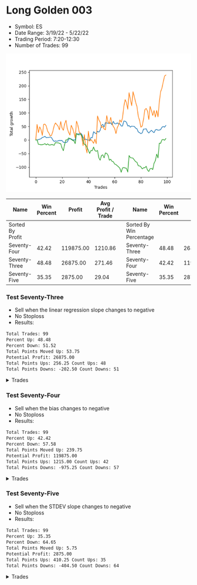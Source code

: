 # Long Golden 003 
- Symbol: ES
- Date Range: 3/19/22 - 5/22/22
- Trading Period: 7:20-12:30
- Number of Trades: 99

![Plot](LongGolden003ES.png)

| Name | Win Percent | Profit | Avg Profit / Trade |     | Name | Win Percent | Profit | Avg Profit / Trade |
| ---- | ----------- | ------ | ------------------ | --- | ---- | ----------- | ------ | ------------------ |
| Sorted By <br> Profit | | | | | Sorted By <br> Win Percentage ||||
| Seventy-Four | 42.42 | 119875.00 | 1210.86 |     | Seventy-Three | 48.48 | 26875.00 | 271.46 |
| Seventy-Three | 48.48 | 26875.00 | 271.46 |     | Seventy-Four | 42.42 | 119875.00 | 1210.86 |
| Seventy-Five | 35.35 | 2875.00 | 29.04 |     | Seventy-Five | 35.35 | 2875.00 | 29.04 |

### Test Seventy-Three
* Sell when the linear regression slope changes to negative
* No Stoploss
* Results:
```
Total Trades: 99
Percent Up: 48.48
Percent Down: 51.52
Total Points Moved Up: 53.75
Potential Profit: 26875.00
Total Points Ups: 256.25 Count Ups: 48
Total Points Downs: -202.50 Count Downs: 51
```

<details><summary>Trades</summary>

<code>In: 2022-03-18 06:46:00		Out: 2022-03-18 06:49:05		Total Position Time: 03:05		Total Move Up: 0.25		Total to Date: 0.25</code> <br />
<code>In: 2022-03-21 08:34:00		Out: 2022-03-21 08:41:05		Total Position Time: 07:05		Total Move Up: 1.25		Total to Date: 1.50</code> <br />
<code>In: 2022-03-22 06:46:00		Out: 2022-03-22 06:52:05		Total Position Time: 06:05		Total Move Up: 1.50		Total to Date: 3.00</code> <br />
<code>In: 2022-03-23 06:46:00		Out: 2022-03-23 07:01:05		Total Position Time: 15:05		Total Move Up: 1.75		Total to Date: 4.75</code> <br />
<code>In: 2022-03-23 07:14:00		Out: 2022-03-23 07:24:05		Total Position Time: 10:05		Total Move Up: 5.00		Total to Date: 9.75</code> <br />
<code>In: 2022-03-24 06:46:00		Out: 2022-03-24 06:51:05		Total Position Time: 05:05		Total Move Up: 1.00		Total to Date: 10.75</code> <br />
<code>In: 2022-03-25 06:46:00		Out: 2022-03-25 06:57:05		Total Position Time: 11:05		Total Move Up: 2.75		Total to Date: 13.50</code> <br />
<code>In: 2022-03-25 06:51:00		Out: 2022-03-25 06:57:05		Total Position Time: 06:05		Total Move Up: -4.75		Total to Date: 8.75</code> <br />
<code>In: 2022-03-25 07:13:00		Out: 2022-03-25 07:17:05		Total Position Time: 04:05		Total Move Up: 0.75		Total to Date: 9.50</code> <br />
<code>In: 2022-03-25 12:11:00		Out: 2022-03-25 12:18:05		Total Position Time: 07:05		Total Move Up: 0.00		Total to Date: 9.50</code> <br />
<code>In: 2022-03-28 06:46:00		Out: 2022-03-28 06:48:05		Total Position Time: 02:05		Total Move Up: 1.75		Total to Date: 11.25</code> <br />
<code>In: 2022-03-28 11:59:00		Out: 2022-03-28 12:02:05		Total Position Time: 03:05		Total Move Up: -2.50		Total to Date: 8.75</code> <br />
<code>In: 2022-03-29 06:46:00		Out: 2022-03-29 06:50:05		Total Position Time: 04:05		Total Move Up: -8.75		Total to Date: 0.00</code> <br />
<code>In: 2022-03-29 08:59:00		Out: 2022-03-29 09:18:05		Total Position Time: 19:05		Total Move Up: -5.25		Total to Date: -5.25</code> <br />
<code>In: 2022-03-29 11:39:00		Out: 2022-03-29 11:44:05		Total Position Time: 05:05		Total Move Up: 2.00		Total to Date: -3.25</code> <br />
<code>In: 2022-03-30 06:58:00		Out: 2022-03-30 07:08:05		Total Position Time: 10:05		Total Move Up: -1.50		Total to Date: -4.75</code> <br />
<code>In: 2022-03-31 06:46:00		Out: 2022-03-31 06:56:05		Total Position Time: 10:05		Total Move Up: 1.75		Total to Date: -3.00</code> <br />
<code>In: 2022-03-31 07:52:00		Out: 2022-03-31 07:56:05		Total Position Time: 04:05		Total Move Up: 1.25		Total to Date: -1.75</code> <br />
<code>In: 2022-04-04 06:46:00		Out: 2022-04-04 06:49:05		Total Position Time: 03:05		Total Move Up: -0.25		Total to Date: -2.00</code> <br />
<code>In: 2022-04-06 10:51:00		Out: 2022-04-06 10:55:05		Total Position Time: 04:05		Total Move Up: 0.00		Total to Date: -2.00</code> <br />
<code>In: 2022-04-06 11:35:00		Out: 2022-04-06 11:39:05		Total Position Time: 04:05		Total Move Up: -6.25		Total to Date: -8.25</code> <br />
<code>In: 2022-04-07 11:18:00		Out: 2022-04-07 11:31:05		Total Position Time: 13:05		Total Move Up: -0.50		Total to Date: -8.75</code> <br />
<code>In: 2022-04-08 07:34:00		Out: 2022-04-08 07:39:05		Total Position Time: 05:05		Total Move Up: -0.75		Total to Date: -9.50</code> <br />
<code>In: 2022-04-11 06:46:00		Out: 2022-04-11 06:48:05		Total Position Time: 02:05		Total Move Up: 2.50		Total to Date: -7.00</code> <br />
<code>In: 2022-04-12 06:46:00		Out: 2022-04-12 06:57:05		Total Position Time: 11:05		Total Move Up: 9.25		Total to Date: 2.25</code> <br />
<code>In: 2022-04-13 06:46:00		Out: 2022-04-13 06:53:05		Total Position Time: 07:05		Total Move Up: 3.75		Total to Date: 6.00</code> <br />
<code>In: 2022-04-13 07:25:00		Out: 2022-04-13 07:28:05		Total Position Time: 03:05		Total Move Up: -2.25		Total to Date: 3.75</code> <br />
<code>In: 2022-04-18 06:46:00		Out: 2022-04-18 06:52:05		Total Position Time: 06:05		Total Move Up: -3.00		Total to Date: 0.75</code> <br />
<code>In: 2022-04-18 07:34:00		Out: 2022-04-18 07:37:05		Total Position Time: 03:05		Total Move Up: -0.25		Total to Date: 0.50</code> <br />
<code>In: 2022-04-18 11:50:00		Out: 2022-04-18 11:57:05		Total Position Time: 07:05		Total Move Up: -0.75		Total to Date: -0.25</code> <br />
<code>In: 2022-04-19 06:46:00		Out: 2022-04-19 07:06:05		Total Position Time: 20:05		Total Move Up: 24.25		Total to Date: 24.00</code> <br />
<code>In: 2022-04-20 07:47:00		Out: 2022-04-20 08:02:05		Total Position Time: 15:05		Total Move Up: -2.50		Total to Date: 21.50</code> <br />
<code>In: 2022-04-20 09:57:00		Out: 2022-04-20 10:03:05		Total Position Time: 06:05		Total Move Up: 1.50		Total to Date: 23.00</code> <br />
<code>In: 2022-04-21 06:46:00		Out: 2022-04-21 06:55:05		Total Position Time: 09:05		Total Move Up: 2.75		Total to Date: 25.75</code> <br />
<code>In: 2022-04-21 06:51:00		Out: 2022-04-21 06:55:05		Total Position Time: 04:05		Total Move Up: -4.50		Total to Date: 21.25</code> <br />
<code>In: 2022-04-25 07:38:00		Out: 2022-04-25 07:40:05		Total Position Time: 02:05		Total Move Up: -11.75		Total to Date: 9.50</code> <br />
<code>In: 2022-04-25 10:26:00		Out: 2022-04-25 10:28:05		Total Position Time: 02:05		Total Move Up: -7.25		Total to Date: 2.25</code> <br />
<code>In: 2022-04-27 06:46:00		Out: 2022-04-27 06:54:05		Total Position Time: 08:05		Total Move Up: 1.00		Total to Date: 3.25</code> <br />
<code>In: 2022-04-27 08:38:00		Out: 2022-04-27 08:41:05		Total Position Time: 03:05		Total Move Up: -2.75		Total to Date: 0.50</code> <br />
<code>In: 2022-04-28 08:39:00		Out: 2022-04-28 09:03:05		Total Position Time: 24:05		Total Move Up: -0.25		Total to Date: 0.25</code> <br />
<code>In: 2022-04-29 06:58:00		Out: 2022-04-29 07:04:05		Total Position Time: 06:05		Total Move Up: -2.25		Total to Date: -2.00</code> <br />
<code>In: 2022-05-02 06:46:00		Out: 2022-05-02 06:52:05		Total Position Time: 06:05		Total Move Up: 11.25		Total to Date: 9.25</code> <br />
<code>In: 2022-05-02 06:49:00		Out: 2022-05-02 06:52:05		Total Position Time: 03:05		Total Move Up: -0.75		Total to Date: 8.50</code> <br />
<code>In: 2022-05-02 07:21:00		Out: 2022-05-02 07:37:05		Total Position Time: 16:05		Total Move Up: 22.25		Total to Date: 30.75</code> <br />
<code>In: 2022-05-03 07:00:00		Out: 2022-05-03 07:08:05		Total Position Time: 08:05		Total Move Up: -4.50		Total to Date: 26.25</code> <br />
<code>In: 2022-05-04 06:46:00		Out: 2022-05-04 06:53:05		Total Position Time: 07:05		Total Move Up: -3.00		Total to Date: 23.25</code> <br />
<code>In: 2022-05-04 09:47:00		Out: 2022-05-04 10:06:05		Total Position Time: 19:05		Total Move Up: 9.00		Total to Date: 32.25</code> <br />
<code>In: 2022-05-06 07:25:00		Out: 2022-05-06 07:29:05		Total Position Time: 04:05		Total Move Up: -3.25		Total to Date: 29.00</code> <br />
<code>In: 2022-05-09 06:46:00		Out: 2022-05-09 07:02:05		Total Position Time: 16:05		Total Move Up: 7.00		Total to Date: 36.00</code> <br />
<code>In: 2022-05-11 06:46:00		Out: 2022-05-11 06:56:05		Total Position Time: 10:05		Total Move Up: 17.25		Total to Date: 53.25</code> <br />
<code>In: 2022-05-12 06:46:00		Out: 2022-05-12 06:53:05		Total Position Time: 07:05		Total Move Up: 4.50		Total to Date: 57.75</code> <br />
<code>In: 2022-05-12 06:48:00		Out: 2022-05-12 06:53:05		Total Position Time: 05:05		Total Move Up: -9.50		Total to Date: 48.25</code> <br />
<code>In: 2022-05-12 07:06:00		Out: 2022-05-12 07:18:05		Total Position Time: 12:05		Total Move Up: 16.00		Total to Date: 64.25</code> <br />
<code>In: 2022-05-13 06:46:00		Out: 2022-05-13 06:49:05		Total Position Time: 03:05		Total Move Up: -1.50		Total to Date: 62.75</code> <br />
<code>In: 2022-05-16 07:20:00		Out: 2022-05-16 07:22:05		Total Position Time: 02:05		Total Move Up: -0.75		Total to Date: 62.00</code> <br />
<code>In: 2022-05-16 08:56:00		Out: 2022-05-16 08:58:05		Total Position Time: 02:05		Total Move Up: -1.00		Total to Date: 61.00</code> <br />
<code>In: 2022-05-17 09:25:00		Out: 2022-05-17 09:32:05		Total Position Time: 07:05		Total Move Up: 2.25		Total to Date: 63.25</code> <br />
<code>In: 2022-05-19 07:17:00		Out: 2022-05-19 07:27:05		Total Position Time: 10:05		Total Move Up: -7.25		Total to Date: 56.00</code> <br />
<code>In: 2022-05-19 08:37:00		Out: 2022-05-19 08:47:05		Total Position Time: 10:05		Total Move Up: 12.75		Total to Date: 68.75</code> <br />
<code>In: 2022-05-20 06:46:00		Out: 2022-05-20 06:48:05		Total Position Time: 02:05		Total Move Up: -8.50		Total to Date: 60.25</code> <br />
<code>In: 2022-05-23 06:46:00		Out: 2022-05-23 06:55:05		Total Position Time: 09:05		Total Move Up: -0.75		Total to Date: 59.50</code> <br />
<code>In: 2022-05-23 07:32:00		Out: 2022-05-23 07:39:05		Total Position Time: 07:05		Total Move Up: 3.75		Total to Date: 63.25</code> <br />
<code>In: 2022-05-24 06:46:00		Out: 2022-05-24 06:49:05		Total Position Time: 03:05		Total Move Up: -4.25		Total to Date: 59.00</code> <br />
<code>In: 2022-05-24 10:44:00		Out: 2022-05-24 10:49:05		Total Position Time: 05:05		Total Move Up: 1.00		Total to Date: 60.00</code> <br />
<code>In: 2022-05-25 06:46:00		Out: 2022-05-25 06:48:05		Total Position Time: 02:05		Total Move Up: -8.25		Total to Date: 51.75</code> <br />
<code>In: 2022-05-25 11:44:00		Out: 2022-05-25 11:46:05		Total Position Time: 02:05		Total Move Up: -0.25		Total to Date: 51.50</code> <br />
<code>In: 2022-05-26 06:46:00		Out: 2022-05-26 07:01:05		Total Position Time: 15:05		Total Move Up: 18.50		Total to Date: 70.00</code> <br />
<code>In: 2022-05-31 07:25:00		Out: 2022-05-31 07:27:05		Total Position Time: 02:05		Total Move Up: -0.75		Total to Date: 69.25</code> <br />
<code>In: 2022-06-02 06:46:00		Out: 2022-06-02 06:52:05		Total Position Time: 06:05		Total Move Up: -3.50		Total to Date: 65.75</code> <br />
<code>In: 2022-06-02 07:14:00		Out: 2022-06-02 07:21:05		Total Position Time: 07:05		Total Move Up: -14.00		Total to Date: 51.75</code> <br />
<code>In: 2022-06-02 07:47:00		Out: 2022-06-02 07:52:05		Total Position Time: 05:05		Total Move Up: 1.50		Total to Date: 53.25</code> <br />
<code>In: 2022-06-03 07:04:00		Out: 2022-06-03 07:06:05		Total Position Time: 02:05		Total Move Up: -5.75		Total to Date: 47.50</code> <br />
<code>In: 2022-06-06 07:02:00		Out: 2022-06-06 07:12:05		Total Position Time: 10:05		Total Move Up: 4.00		Total to Date: 51.50</code> <br />
<code>In: 2022-06-07 06:46:00		Out: 2022-06-07 06:58:05		Total Position Time: 12:05		Total Move Up: -1.00		Total to Date: 50.50</code> <br />
<code>In: 2022-06-09 06:52:00		Out: 2022-06-09 07:02:05		Total Position Time: 10:05		Total Move Up: -0.25		Total to Date: 50.25</code> <br />
<code>In: 2022-06-10 06:46:00		Out: 2022-06-10 06:50:05		Total Position Time: 04:05		Total Move Up: -6.50		Total to Date: 43.75</code> <br />
<code>In: 2022-06-10 06:48:00		Out: 2022-06-10 06:50:05		Total Position Time: 02:05		Total Move Up: -2.25		Total to Date: 41.50</code> <br />
<code>In: 2022-06-14 07:00:00		Out: 2022-06-14 07:06:05		Total Position Time: 06:05		Total Move Up: -11.75		Total to Date: 29.75</code> <br />
<code>In: 2022-06-15 06:46:00		Out: 2022-06-15 06:54:05		Total Position Time: 08:05		Total Move Up: -2.75		Total to Date: 27.00</code> <br />
<code>In: 2022-06-17 06:46:00		Out: 2022-06-17 06:49:05		Total Position Time: 03:05		Total Move Up: -3.50		Total to Date: 23.50</code> <br />
<code>In: 2022-06-17 10:31:00		Out: 2022-06-17 10:42:05		Total Position Time: 11:05		Total Move Up: 2.75		Total to Date: 26.25</code> <br />
<code>In: 2022-06-21 06:46:00		Out: 2022-06-21 07:09:05		Total Position Time: 23:05		Total Move Up: 14.25		Total to Date: 40.50</code> <br />
<code>In: 2022-06-22 06:46:00		Out: 2022-06-22 06:52:05		Total Position Time: 06:05		Total Move Up: 0.00		Total to Date: 40.50</code> <br />
<code>In: 2022-06-23 06:46:00		Out: 2022-06-23 06:51:05		Total Position Time: 05:05		Total Move Up: 1.00		Total to Date: 41.50</code> <br />
<code>In: 2022-06-23 07:03:00		Out: 2022-06-23 07:09:05		Total Position Time: 06:05		Total Move Up: -10.25		Total to Date: 31.25</code> <br />
<code>In: 2022-06-23 07:22:00		Out: 2022-06-23 07:28:05		Total Position Time: 06:05		Total Move Up: -5.25		Total to Date: 26.00</code> <br />
<code>In: 2022-06-24 06:46:00		Out: 2022-06-24 06:56:05		Total Position Time: 10:05		Total Move Up: 5.25		Total to Date: 31.25</code> <br />
<code>In: 2022-06-27 07:50:00		Out: 2022-06-27 08:01:05		Total Position Time: 11:05		Total Move Up: 4.75		Total to Date: 36.00</code> <br />
<code>In: 2022-06-29 06:53:00		Out: 2022-06-29 07:00:05		Total Position Time: 07:05		Total Move Up: -5.25		Total to Date: 30.75</code> <br />
<code>In: 2022-06-30 08:01:00		Out: 2022-06-30 08:03:05		Total Position Time: 02:05		Total Move Up: -3.50		Total to Date: 27.25</code> <br />
<code>In: 2022-07-01 06:46:00		Out: 2022-07-01 06:55:05		Total Position Time: 09:05		Total Move Up: 10.00		Total to Date: 37.25</code> <br />
<code>In: 2022-07-01 10:58:00		Out: 2022-07-01 11:03:05		Total Position Time: 05:05		Total Move Up: 1.50		Total to Date: 38.75</code> <br />
<code>In: 2022-07-05 07:37:00		Out: 2022-07-05 07:44:05		Total Position Time: 07:05		Total Move Up: -2.50		Total to Date: 36.25</code> <br />
<code>In: 2022-07-05 08:55:00		Out: 2022-07-05 08:57:05		Total Position Time: 02:05		Total Move Up: 0.50		Total to Date: 36.75</code> <br />
<code>In: 2022-07-06 06:46:00		Out: 2022-07-06 06:51:05		Total Position Time: 05:05		Total Move Up: 1.50		Total to Date: 38.25</code> <br />
<code>In: 2022-07-06 11:35:00		Out: 2022-07-06 11:41:05		Total Position Time: 06:05		Total Move Up: 9.00		Total to Date: 47.25</code> <br />
<code>In: 2022-07-07 06:46:00		Out: 2022-07-07 06:48:05		Total Position Time: 02:05		Total Move Up: 2.50		Total to Date: 49.75</code> <br />
<code>In: 2022-07-07 07:34:00		Out: 2022-07-07 07:38:05		Total Position Time: 04:05		Total Move Up: -2.25		Total to Date: 47.50</code> <br />
<code>In: 2022-07-08 07:29:00		Out: 2022-07-08 07:37:05		Total Position Time: 08:05		Total Move Up: 6.25		Total to Date: 53.75</code> <br />


</details>

### Test Seventy-Four
* Sell when the bias changes to negative
* No Stoploss
* Results:
```
Total Trades: 99
Percent Up: 42.42
Percent Down: 57.58
Total Points Moved Up: 239.75
Potential Profit: 119875.00
Total Points Ups: 1215.00 Count Ups: 42
Total Points Downs: -975.25 Count Downs: 57
```

<details><summary>Trades</summary>

<code>In: 2022-03-18 06:46:00		Out: 2022-03-18 12:31:00		Total Position Time: 345:00		Total Move Up: 57.50		Total to Date: 57.50</code> <br />
<code>In: 2022-03-21 08:34:00		Out: 2022-03-21 10:03:05		Total Position Time: 89:05		Total Move Up: -30.25		Total to Date: 27.25</code> <br />
<code>In: 2022-03-22 06:46:00		Out: 2022-03-22 12:31:00		Total Position Time: 345:00		Total Move Up: 21.25		Total to Date: 48.50</code> <br />
<code>In: 2022-03-23 06:46:00		Out: 2022-03-23 10:31:05		Total Position Time: 225:05		Total Move Up: -10.25		Total to Date: 38.25</code> <br />
<code>In: 2022-03-23 07:14:00		Out: 2022-03-23 10:31:05		Total Position Time: 197:05		Total Move Up: -21.25		Total to Date: 17.00</code> <br />
<code>In: 2022-03-24 06:46:00		Out: 2022-03-24 12:31:00		Total Position Time: 345:00		Total Move Up: 40.75		Total to Date: 57.75</code> <br />
<code>In: 2022-03-25 06:46:00		Out: 2022-03-25 07:05:05		Total Position Time: 19:05		Total Move Up: 0.75		Total to Date: 58.50</code> <br />
<code>In: 2022-03-25 06:51:00		Out: 2022-03-25 07:05:05		Total Position Time: 14:05		Total Move Up: -6.75		Total to Date: 51.75</code> <br />
<code>In: 2022-03-25 07:13:00		Out: 2022-03-25 08:31:05		Total Position Time: 78:05		Total Move Up: -19.00		Total to Date: 32.75</code> <br />
<code>In: 2022-03-25 12:11:00		Out: 2022-03-25 12:31:00		Total Position Time: 20:00		Total Move Up: -7.00		Total to Date: 25.75</code> <br />
<code>In: 2022-03-28 06:46:00		Out: 2022-03-28 08:36:05		Total Position Time: 110:05		Total Move Up: -10.75		Total to Date: 15.00</code> <br />
<code>In: 2022-03-28 11:59:00		Out: 2022-03-28 12:31:00		Total Position Time: 32:00		Total Move Up: 2.00		Total to Date: 17.00</code> <br />
<code>In: 2022-03-29 06:46:00		Out: 2022-03-29 12:31:00		Total Position Time: 345:00		Total Move Up: 15.00		Total to Date: 32.00</code> <br />
<code>In: 2022-03-29 08:59:00		Out: 2022-03-29 12:31:00		Total Position Time: 212:00		Total Move Up: 20.50		Total to Date: 52.50</code> <br />
<code>In: 2022-03-29 11:39:00		Out: 2022-03-29 12:31:00		Total Position Time: 52:00		Total Move Up: 10.50		Total to Date: 63.00</code> <br />
<code>In: 2022-03-30 06:58:00		Out: 2022-03-30 07:33:05		Total Position Time: 35:05		Total Move Up: -6.00		Total to Date: 57.00</code> <br />
<code>In: 2022-03-31 06:46:00		Out: 2022-03-31 09:36:05		Total Position Time: 170:05		Total Move Up: -6.25		Total to Date: 50.75</code> <br />
<code>In: 2022-03-31 07:52:00		Out: 2022-03-31 09:36:05		Total Position Time: 104:05		Total Move Up: -13.00		Total to Date: 37.75</code> <br />
<code>In: 2022-04-04 06:46:00		Out: 2022-04-04 12:31:00		Total Position Time: 345:00		Total Move Up: 30.25		Total to Date: 68.00</code> <br />
<code>In: 2022-04-06 10:51:00		Out: 2022-04-06 11:15:05		Total Position Time: 24:05		Total Move Up: -23.75		Total to Date: 44.25</code> <br />
<code>In: 2022-04-06 11:35:00		Out: 2022-04-06 12:31:00		Total Position Time: 56:00		Total Move Up: -8.25		Total to Date: 36.00</code> <br />
<code>In: 2022-04-07 11:18:00		Out: 2022-04-07 12:31:00		Total Position Time: 73:00		Total Move Up: 23.50		Total to Date: 59.50</code> <br />
<code>In: 2022-04-08 07:34:00		Out: 2022-04-08 12:31:00		Total Position Time: 297:00		Total Move Up: 13.00		Total to Date: 72.50</code> <br />
<code>In: 2022-04-11 06:46:00		Out: 2022-04-11 12:31:00		Total Position Time: 345:00		Total Move Up: -30.00		Total to Date: 42.50</code> <br />
<code>In: 2022-04-12 06:46:00		Out: 2022-04-12 07:49:05		Total Position Time: 63:05		Total Move Up: -14.25		Total to Date: 28.25</code> <br />
<code>In: 2022-04-13 06:46:00		Out: 2022-04-13 07:13:05		Total Position Time: 27:05		Total Move Up: -10.00		Total to Date: 18.25</code> <br />
<code>In: 2022-04-13 07:25:00		Out: 2022-04-13 12:31:00		Total Position Time: 306:00		Total Move Up: 35.75		Total to Date: 54.00</code> <br />
<code>In: 2022-04-18 06:46:00		Out: 2022-04-18 06:58:05		Total Position Time: 12:05		Total Move Up: -10.50		Total to Date: 43.50</code> <br />
<code>In: 2022-04-18 07:34:00		Out: 2022-04-18 08:31:05		Total Position Time: 57:05		Total Move Up: -15.25		Total to Date: 28.25</code> <br />
<code>In: 2022-04-18 11:50:00		Out: 2022-04-18 12:31:00		Total Position Time: 41:00		Total Move Up: -20.00		Total to Date: 8.25</code> <br />
<code>In: 2022-04-19 06:46:00		Out: 2022-04-19 12:31:00		Total Position Time: 345:00		Total Move Up: 61.25		Total to Date: 69.50</code> <br />
<code>In: 2022-04-20 07:47:00		Out: 2022-04-20 09:20:05		Total Position Time: 93:05		Total Move Up: -14.25		Total to Date: 55.25</code> <br />
<code>In: 2022-04-20 09:57:00		Out: 2022-04-20 11:59:05		Total Position Time: 122:05		Total Move Up: -25.25		Total to Date: 30.00</code> <br />
<code>In: 2022-04-21 06:46:00		Out: 2022-04-21 07:10:05		Total Position Time: 24:05		Total Move Up: -5.75		Total to Date: 24.25</code> <br />
<code>In: 2022-04-21 06:51:00		Out: 2022-04-21 07:10:05		Total Position Time: 19:05		Total Move Up: -13.00		Total to Date: 11.25</code> <br />
<code>In: 2022-04-25 07:38:00		Out: 2022-04-25 08:03:05		Total Position Time: 25:05		Total Move Up: -32.25		Total to Date: -21.00</code> <br />
<code>In: 2022-04-25 10:26:00		Out: 2022-04-25 12:31:00		Total Position Time: 125:00		Total Move Up: 40.75		Total to Date: 19.75</code> <br />
<code>In: 2022-04-27 06:46:00		Out: 2022-04-27 07:19:05		Total Position Time: 33:05		Total Move Up: -44.75		Total to Date: -25.00</code> <br />
<code>In: 2022-04-27 08:38:00		Out: 2022-04-27 12:31:00		Total Position Time: 233:00		Total Move Up: -22.50		Total to Date: -47.50</code> <br />
<code>In: 2022-04-28 08:39:00		Out: 2022-04-28 12:31:00		Total Position Time: 232:00		Total Move Up: 80.00		Total to Date: 32.50</code> <br />
<code>In: 2022-04-29 06:58:00		Out: 2022-04-29 07:24:05		Total Position Time: 26:05		Total Move Up: -36.50		Total to Date: -4.00</code> <br />
<code>In: 2022-05-02 06:46:00		Out: 2022-05-02 07:19:05		Total Position Time: 33:05		Total Move Up: 5.75		Total to Date: 1.75</code> <br />
<code>In: 2022-05-02 06:49:00		Out: 2022-05-02 07:19:05		Total Position Time: 30:05		Total Move Up: -6.25		Total to Date: -4.50</code> <br />
<code>In: 2022-05-02 07:21:00		Out: 2022-05-02 08:34:05		Total Position Time: 73:05		Total Move Up: -7.75		Total to Date: -12.25</code> <br />
<code>In: 2022-05-03 07:00:00		Out: 2022-05-03 12:31:00		Total Position Time: 331:00		Total Move Up: 15.25		Total to Date: 3.00</code> <br />
<code>In: 2022-05-04 06:46:00		Out: 2022-05-04 07:01:05		Total Position Time: 15:05		Total Move Up: -16.50		Total to Date: -13.50</code> <br />
<code>In: 2022-05-04 09:47:00		Out: 2022-05-04 12:31:00		Total Position Time: 164:00		Total Move Up: 102.25		Total to Date: 88.75</code> <br />
<code>In: 2022-05-06 07:25:00		Out: 2022-05-06 12:31:00		Total Position Time: 306:00		Total Move Up: -14.50		Total to Date: 74.25</code> <br />
<code>In: 2022-05-09 06:46:00		Out: 2022-05-09 06:49:05		Total Position Time: 03:05		Total Move Up: -8.25		Total to Date: 66.00</code> <br />
<code>In: 2022-05-11 06:46:00		Out: 2022-05-11 09:48:05		Total Position Time: 182:05		Total Move Up: -20.00		Total to Date: 46.00</code> <br />
<code>In: 2022-05-12 06:46:00		Out: 2022-05-12 07:06:05		Total Position Time: 20:05		Total Move Up: 4.25		Total to Date: 50.25</code> <br />
<code>In: 2022-05-12 06:48:00		Out: 2022-05-12 07:06:05		Total Position Time: 18:05		Total Move Up: -9.75		Total to Date: 40.50</code> <br />
<code>In: 2022-05-12 07:06:00		Out: 2022-05-12 10:25:05		Total Position Time: 199:05		Total Move Up: -2.75		Total to Date: 37.75</code> <br />
<code>In: 2022-05-13 06:46:00		Out: 2022-05-13 12:31:00		Total Position Time: 345:00		Total Move Up: 52.00		Total to Date: 89.75</code> <br />
<code>In: 2022-05-16 07:20:00		Out: 2022-05-16 08:06:05		Total Position Time: 46:05		Total Move Up: -22.75		Total to Date: 67.00</code> <br />
<code>In: 2022-05-16 08:56:00		Out: 2022-05-16 12:31:00		Total Position Time: 215:00		Total Move Up: -6.25		Total to Date: 60.75</code> <br />
<code>In: 2022-05-17 09:25:00		Out: 2022-05-17 12:31:00		Total Position Time: 186:00		Total Move Up: 22.50		Total to Date: 83.25</code> <br />
<code>In: 2022-05-19 07:17:00		Out: 2022-05-19 07:50:05		Total Position Time: 33:05		Total Move Up: -21.75		Total to Date: 61.50</code> <br />
<code>In: 2022-05-19 08:37:00		Out: 2022-05-19 12:31:00		Total Position Time: 234:00		Total Move Up: -11.50		Total to Date: 50.00</code> <br />
<code>In: 2022-05-20 06:46:00		Out: 2022-05-20 06:50:05		Total Position Time: 04:05		Total Move Up: -7.00		Total to Date: 43.00</code> <br />
<code>In: 2022-05-23 06:46:00		Out: 2022-05-23 07:06:05		Total Position Time: 20:05		Total Move Up: -19.25		Total to Date: 23.75</code> <br />
<code>In: 2022-05-23 07:32:00		Out: 2022-05-23 12:31:00		Total Position Time: 299:00		Total Move Up: 21.75		Total to Date: 45.50</code> <br />
<code>In: 2022-05-24 06:46:00		Out: 2022-05-24 12:31:00		Total Position Time: 345:00		Total Move Up: 9.75		Total to Date: 55.25</code> <br />
<code>In: 2022-05-24 10:44:00		Out: 2022-05-24 12:31:00		Total Position Time: 107:00		Total Move Up: 18.75		Total to Date: 74.00</code> <br />
<code>In: 2022-05-25 06:46:00		Out: 2022-05-25 09:47:05		Total Position Time: 181:05		Total Move Up: -8.50		Total to Date: 65.50</code> <br />
<code>In: 2022-05-25 11:44:00		Out: 2022-05-25 12:31:00		Total Position Time: 47:00		Total Move Up: 16.00		Total to Date: 81.50</code> <br />
<code>In: 2022-05-26 06:46:00		Out: 2022-05-26 12:31:00		Total Position Time: 345:00		Total Move Up: 41.75		Total to Date: 123.25</code> <br />
<code>In: 2022-05-31 07:25:00		Out: 2022-05-31 12:31:00		Total Position Time: 306:00		Total Move Up: 26.00		Total to Date: 149.25</code> <br />
<code>In: 2022-06-02 06:46:00		Out: 2022-06-02 06:58:05		Total Position Time: 12:05		Total Move Up: -11.75		Total to Date: 137.50</code> <br />
<code>In: 2022-06-02 07:14:00		Out: 2022-06-02 07:30:05		Total Position Time: 16:05		Total Move Up: -24.00		Total to Date: 113.50</code> <br />
<code>In: 2022-06-02 07:47:00		Out: 2022-06-02 12:31:00		Total Position Time: 284:00		Total Move Up: 61.00		Total to Date: 174.50</code> <br />
<code>In: 2022-06-03 07:04:00		Out: 2022-06-03 07:39:05		Total Position Time: 35:05		Total Move Up: -24.75		Total to Date: 149.75</code> <br />
<code>In: 2022-06-06 07:02:00		Out: 2022-06-06 08:32:05		Total Position Time: 90:05		Total Move Up: -23.25		Total to Date: 126.50</code> <br />
<code>In: 2022-06-07 06:46:00		Out: 2022-06-07 12:31:00		Total Position Time: 345:00		Total Move Up: 51.75		Total to Date: 178.25</code> <br />
<code>In: 2022-06-09 06:52:00		Out: 2022-06-09 07:59:05		Total Position Time: 67:05		Total Move Up: -18.50		Total to Date: 159.75</code> <br />
<code>In: 2022-06-10 06:46:00		Out: 2022-06-10 12:31:00		Total Position Time: 345:00		Total Move Up: -20.50		Total to Date: 139.25</code> <br />
<code>In: 2022-06-10 06:48:00		Out: 2022-06-10 12:31:00		Total Position Time: 343:00		Total Move Up: -16.25		Total to Date: 123.00</code> <br />
<code>In: 2022-06-14 07:00:00		Out: 2022-06-14 07:21:05		Total Position Time: 21:05		Total Move Up: -35.25		Total to Date: 87.75</code> <br />
<code>In: 2022-06-15 06:46:00		Out: 2022-06-15 07:51:05		Total Position Time: 65:05		Total Move Up: -15.75		Total to Date: 72.00</code> <br />
<code>In: 2022-06-17 06:46:00		Out: 2022-06-17 07:19:05		Total Position Time: 33:05		Total Move Up: -24.75		Total to Date: 47.25</code> <br />
<code>In: 2022-06-17 10:31:00		Out: 2022-06-17 12:31:00		Total Position Time: 120:00		Total Move Up: 4.25		Total to Date: 51.50</code> <br />
<code>In: 2022-06-21 06:46:00		Out: 2022-06-21 12:31:00		Total Position Time: 345:00		Total Move Up: 25.75		Total to Date: 77.25</code> <br />
<code>In: 2022-06-22 06:46:00		Out: 2022-06-22 12:31:00		Total Position Time: 345:00		Total Move Up: 34.50		Total to Date: 111.75</code> <br />
<code>In: 2022-06-23 06:46:00		Out: 2022-06-23 07:17:05		Total Position Time: 31:05		Total Move Up: 4.75		Total to Date: 116.50</code> <br />
<code>In: 2022-06-23 07:03:00		Out: 2022-06-23 07:17:05		Total Position Time: 14:05		Total Move Up: -9.50		Total to Date: 107.00</code> <br />
<code>In: 2022-06-23 07:22:00		Out: 2022-06-23 09:05:05		Total Position Time: 103:05		Total Move Up: -31.00		Total to Date: 76.00</code> <br />
<code>In: 2022-06-24 06:46:00		Out: 2022-06-24 12:31:00		Total Position Time: 345:00		Total Move Up: 47.75		Total to Date: 123.75</code> <br />
<code>In: 2022-06-27 07:50:00		Out: 2022-06-27 11:12:05		Total Position Time: 202:05		Total Move Up: -15.50		Total to Date: 108.25</code> <br />
<code>In: 2022-06-29 06:53:00		Out: 2022-06-29 09:09:05		Total Position Time: 136:05		Total Move Up: -17.75		Total to Date: 90.50</code> <br />
<code>In: 2022-06-30 08:01:00		Out: 2022-06-30 12:31:00		Total Position Time: 270:00		Total Move Up: 18.25		Total to Date: 108.75</code> <br />
<code>In: 2022-07-01 06:46:00		Out: 2022-07-01 07:20:05		Total Position Time: 34:05		Total Move Up: -24.00		Total to Date: 84.75</code> <br />
<code>In: 2022-07-01 10:58:00		Out: 2022-07-01 12:31:00		Total Position Time: 93:00		Total Move Up: 24.00		Total to Date: 108.75</code> <br />
<code>In: 2022-07-05 07:37:00		Out: 2022-07-05 08:06:05		Total Position Time: 29:05		Total Move Up: -23.25		Total to Date: 85.50</code> <br />
<code>In: 2022-07-05 08:55:00		Out: 2022-07-05 12:31:00		Total Position Time: 216:00		Total Move Up: 54.50		Total to Date: 140.00</code> <br />
<code>In: 2022-07-06 06:46:00		Out: 2022-07-06 12:31:00		Total Position Time: 345:00		Total Move Up: 38.25		Total to Date: 178.25</code> <br />
<code>In: 2022-07-06 11:35:00		Out: 2022-07-06 12:31:00		Total Position Time: 56:00		Total Move Up: 13.00		Total to Date: 191.25</code> <br />
<code>In: 2022-07-07 06:46:00		Out: 2022-07-07 12:31:00		Total Position Time: 345:00		Total Move Up: 23.25		Total to Date: 214.50</code> <br />
<code>In: 2022-07-07 07:34:00		Out: 2022-07-07 12:31:00		Total Position Time: 297:00		Total Move Up: 21.50		Total to Date: 236.00</code> <br />
<code>In: 2022-07-08 07:29:00		Out: 2022-07-08 12:31:00		Total Position Time: 302:00		Total Move Up: 3.75		Total to Date: 239.75</code> <br />


</details>

### Test Seventy-Five
* Sell when the STDEV slope changes to negative
* No Stoploss
* Results:
```
Total Trades: 99
Percent Up: 35.35
Percent Down: 64.65
Total Points Moved Up: 5.75
Potential Profit: 2875.00
Total Points Ups: 410.25 Count Ups: 35
Total Points Downs: -404.50 Count Downs: 64
```

<details><summary>Trades</summary>

<code>In: 2022-03-18 06:46:00		Out: 2022-03-18 06:55:05		Total Position Time: 09:05		Total Move Up: 0.50		Total to Date: 0.50</code> <br />
<code>In: 2022-03-21 08:34:00		Out: 2022-03-21 09:32:05		Total Position Time: 58:05		Total Move Up: -16.50		Total to Date: -16.00</code> <br />
<code>In: 2022-03-22 06:46:00		Out: 2022-03-22 06:47:05		Total Position Time: 01:05		Total Move Up: -0.25		Total to Date: -16.25</code> <br />
<code>In: 2022-03-23 06:46:00		Out: 2022-03-23 06:47:05		Total Position Time: 01:05		Total Move Up: -1.50		Total to Date: -17.75</code> <br />
<code>In: 2022-03-23 07:14:00		Out: 2022-03-23 07:44:05		Total Position Time: 30:05		Total Move Up: 0.75		Total to Date: -17.00</code> <br />
<code>In: 2022-03-24 06:46:00		Out: 2022-03-24 06:51:05		Total Position Time: 05:05		Total Move Up: 1.00		Total to Date: -16.00</code> <br />
<code>In: 2022-03-25 06:46:00		Out: 2022-03-25 06:57:05		Total Position Time: 11:05		Total Move Up: 2.75		Total to Date: -13.25</code> <br />
<code>In: 2022-03-25 06:51:00		Out: 2022-03-25 06:57:05		Total Position Time: 06:05		Total Move Up: -4.75		Total to Date: -18.00</code> <br />
<code>In: 2022-03-25 07:13:00		Out: 2022-03-25 08:02:05		Total Position Time: 49:05		Total Move Up: 4.00		Total to Date: -14.00</code> <br />
<code>In: 2022-03-25 12:11:00		Out: 2022-03-25 12:22:05		Total Position Time: 11:05		Total Move Up: -4.25		Total to Date: -18.25</code> <br />
<code>In: 2022-03-28 06:46:00		Out: 2022-03-28 06:47:05		Total Position Time: 01:05		Total Move Up: -0.25		Total to Date: -18.50</code> <br />
<code>In: 2022-03-28 11:59:00		Out: 2022-03-28 12:31:00		Total Position Time: 32:00		Total Move Up: 2.00		Total to Date: -16.50</code> <br />
<code>In: 2022-03-29 06:46:00		Out: 2022-03-29 06:48:05		Total Position Time: 02:05		Total Move Up: -1.00		Total to Date: -17.50</code> <br />
<code>In: 2022-03-29 08:59:00		Out: 2022-03-29 09:04:05		Total Position Time: 05:05		Total Move Up: -2.00		Total to Date: -19.50</code> <br />
<code>In: 2022-03-29 11:39:00		Out: 2022-03-29 12:31:00		Total Position Time: 52:00		Total Move Up: 10.50		Total to Date: -9.00</code> <br />
<code>In: 2022-03-30 06:58:00		Out: 2022-03-30 07:08:05		Total Position Time: 10:05		Total Move Up: -1.50		Total to Date: -10.50</code> <br />
<code>In: 2022-03-31 06:46:00		Out: 2022-03-31 06:47:05		Total Position Time: 01:05		Total Move Up: 0.25		Total to Date: -10.25</code> <br />
<code>In: 2022-03-31 07:52:00		Out: 2022-03-31 08:22:05		Total Position Time: 30:05		Total Move Up: -2.00		Total to Date: -12.25</code> <br />
<code>In: 2022-04-04 06:46:00		Out: 2022-04-04 06:48:05		Total Position Time: 02:05		Total Move Up: -1.50		Total to Date: -13.75</code> <br />
<code>In: 2022-04-06 10:51:00		Out: 2022-04-06 11:11:05		Total Position Time: 20:05		Total Move Up: -15.75		Total to Date: -29.50</code> <br />
<code>In: 2022-04-06 11:35:00		Out: 2022-04-06 12:28:05		Total Position Time: 53:05		Total Move Up: -9.75		Total to Date: -39.25</code> <br />
<code>In: 2022-04-07 11:18:00		Out: 2022-04-07 12:31:00		Total Position Time: 73:00		Total Move Up: 23.50		Total to Date: -15.75</code> <br />
<code>In: 2022-04-08 07:34:00		Out: 2022-04-08 09:17:05		Total Position Time: 103:05		Total Move Up: 16.50		Total to Date: 0.75</code> <br />
<code>In: 2022-04-11 06:46:00		Out: 2022-04-11 06:53:05		Total Position Time: 07:05		Total Move Up: -0.50		Total to Date: 0.25</code> <br />
<code>In: 2022-04-12 06:46:00		Out: 2022-04-12 07:03:05		Total Position Time: 17:05		Total Move Up: 7.50		Total to Date: 7.75</code> <br />
<code>In: 2022-04-13 06:46:00		Out: 2022-04-13 06:57:05		Total Position Time: 11:05		Total Move Up: -3.00		Total to Date: 4.75</code> <br />
<code>In: 2022-04-13 07:25:00		Out: 2022-04-13 07:31:05		Total Position Time: 06:05		Total Move Up: -2.25		Total to Date: 2.50</code> <br />
<code>In: 2022-04-18 06:46:00		Out: 2022-04-18 06:47:05		Total Position Time: 01:05		Total Move Up: -4.00		Total to Date: -1.50</code> <br />
<code>In: 2022-04-18 07:34:00		Out: 2022-04-18 07:53:05		Total Position Time: 19:05		Total Move Up: -1.25		Total to Date: -2.75</code> <br />
<code>In: 2022-04-18 11:50:00		Out: 2022-04-18 12:14:05		Total Position Time: 24:05		Total Move Up: -10.50		Total to Date: -13.25</code> <br />
<code>In: 2022-04-19 06:46:00		Out: 2022-04-19 08:02:05		Total Position Time: 76:05		Total Move Up: 37.00		Total to Date: 23.75</code> <br />
<code>In: 2022-04-20 07:47:00		Out: 2022-04-20 08:06:05		Total Position Time: 19:05		Total Move Up: -4.00		Total to Date: 19.75</code> <br />
<code>In: 2022-04-20 09:57:00		Out: 2022-04-20 11:16:05		Total Position Time: 79:05		Total Move Up: -1.00		Total to Date: 18.75</code> <br />
<code>In: 2022-04-21 06:46:00		Out: 2022-04-21 06:47:05		Total Position Time: 01:05		Total Move Up: 3.00		Total to Date: 21.75</code> <br />
<code>In: 2022-04-21 06:51:00		Out: 2022-04-21 06:55:05		Total Position Time: 04:05		Total Move Up: -4.50		Total to Date: 17.25</code> <br />
<code>In: 2022-04-25 07:38:00		Out: 2022-04-25 07:45:05		Total Position Time: 07:05		Total Move Up: -19.50		Total to Date: -2.25</code> <br />
<code>In: 2022-04-25 10:26:00		Out: 2022-04-25 11:05:05		Total Position Time: 39:05		Total Move Up: -14.25		Total to Date: -16.50</code> <br />
<code>In: 2022-04-27 06:46:00		Out: 2022-04-27 06:57:05		Total Position Time: 11:05		Total Move Up: -0.75		Total to Date: -17.25</code> <br />
<code>In: 2022-04-27 08:38:00		Out: 2022-04-27 09:03:05		Total Position Time: 25:05		Total Move Up: -10.50		Total to Date: -27.75</code> <br />
<code>In: 2022-04-28 08:39:00		Out: 2022-04-28 08:47:05		Total Position Time: 08:05		Total Move Up: -9.50		Total to Date: -37.25</code> <br />
<code>In: 2022-04-29 06:58:00		Out: 2022-04-29 07:09:05		Total Position Time: 11:05		Total Move Up: -12.50		Total to Date: -49.75</code> <br />
<code>In: 2022-05-02 06:46:00		Out: 2022-05-02 06:52:05		Total Position Time: 06:05		Total Move Up: 11.25		Total to Date: -38.50</code> <br />
<code>In: 2022-05-02 06:49:00		Out: 2022-05-02 06:52:05		Total Position Time: 03:05		Total Move Up: -0.75		Total to Date: -39.25</code> <br />
<code>In: 2022-05-02 07:21:00		Out: 2022-05-02 07:54:05		Total Position Time: 33:05		Total Move Up: 13.50		Total to Date: -25.75</code> <br />
<code>In: 2022-05-03 07:00:00		Out: 2022-05-03 07:10:05		Total Position Time: 10:05		Total Move Up: -13.00		Total to Date: -38.75</code> <br />
<code>In: 2022-05-04 06:46:00		Out: 2022-05-04 06:53:05		Total Position Time: 07:05		Total Move Up: -3.00		Total to Date: -41.75</code> <br />
<code>In: 2022-05-04 09:47:00		Out: 2022-05-04 11:09:05		Total Position Time: 82:05		Total Move Up: 3.25		Total to Date: -38.50</code> <br />
<code>In: 2022-05-06 07:25:00		Out: 2022-05-06 07:38:05		Total Position Time: 13:05		Total Move Up: -27.50		Total to Date: -66.00</code> <br />
<code>In: 2022-05-09 06:46:00		Out: 2022-05-09 06:47:05		Total Position Time: 01:05		Total Move Up: -8.50		Total to Date: -74.50</code> <br />
<code>In: 2022-05-11 06:46:00		Out: 2022-05-11 06:58:05		Total Position Time: 12:05		Total Move Up: 17.25		Total to Date: -57.25</code> <br />
<code>In: 2022-05-12 06:46:00		Out: 2022-05-12 06:52:05		Total Position Time: 06:05		Total Move Up: 2.75		Total to Date: -54.50</code> <br />
<code>In: 2022-05-12 06:48:00		Out: 2022-05-12 06:52:05		Total Position Time: 04:05		Total Move Up: -11.25		Total to Date: -65.75</code> <br />
<code>In: 2022-05-12 07:06:00		Out: 2022-05-12 07:35:05		Total Position Time: 29:05		Total Move Up: 18.00		Total to Date: -47.75</code> <br />
<code>In: 2022-05-13 06:46:00		Out: 2022-05-13 06:49:05		Total Position Time: 03:05		Total Move Up: -1.50		Total to Date: -49.25</code> <br />
<code>In: 2022-05-16 07:20:00		Out: 2022-05-16 07:35:05		Total Position Time: 15:05		Total Move Up: -7.00		Total to Date: -56.25</code> <br />
<code>In: 2022-05-16 08:56:00		Out: 2022-05-16 09:40:05		Total Position Time: 44:05		Total Move Up: -18.25		Total to Date: -74.50</code> <br />
<code>In: 2022-05-17 09:25:00		Out: 2022-05-17 11:04:05		Total Position Time: 99:05		Total Move Up: 3.50		Total to Date: -71.00</code> <br />
<code>In: 2022-05-19 07:17:00		Out: 2022-05-19 07:28:05		Total Position Time: 11:05		Total Move Up: -7.50		Total to Date: -78.50</code> <br />
<code>In: 2022-05-19 08:37:00		Out: 2022-05-19 09:22:05		Total Position Time: 45:05		Total Move Up: -1.50		Total to Date: -80.00</code> <br />
<code>In: 2022-05-20 06:46:00		Out: 2022-05-20 06:48:05		Total Position Time: 02:05		Total Move Up: -8.50		Total to Date: -88.50</code> <br />
<code>In: 2022-05-23 06:46:00		Out: 2022-05-23 06:56:05		Total Position Time: 10:05		Total Move Up: -2.00		Total to Date: -90.50</code> <br />
<code>In: 2022-05-23 07:32:00		Out: 2022-05-23 07:54:05		Total Position Time: 22:05		Total Move Up: -4.25		Total to Date: -94.75</code> <br />
<code>In: 2022-05-24 06:46:00		Out: 2022-05-24 06:49:05		Total Position Time: 03:05		Total Move Up: -4.25		Total to Date: -99.00</code> <br />
<code>In: 2022-05-24 10:44:00		Out: 2022-05-24 11:52:05		Total Position Time: 68:05		Total Move Up: -5.25		Total to Date: -104.25</code> <br />
<code>In: 2022-05-25 06:46:00		Out: 2022-05-25 06:49:05		Total Position Time: 03:05		Total Move Up: -14.75		Total to Date: -119.00</code> <br />
<code>In: 2022-05-25 11:44:00		Out: 2022-05-25 12:31:00		Total Position Time: 47:00		Total Move Up: 16.00		Total to Date: -103.00</code> <br />
<code>In: 2022-05-26 06:46:00		Out: 2022-05-26 06:47:05		Total Position Time: 01:05		Total Move Up: 1.25		Total to Date: -101.75</code> <br />
<code>In: 2022-05-31 07:25:00		Out: 2022-05-31 08:10:05		Total Position Time: 45:05		Total Move Up: -1.50		Total to Date: -103.25</code> <br />
<code>In: 2022-06-02 06:46:00		Out: 2022-06-02 06:49:05		Total Position Time: 03:05		Total Move Up: -1.00		Total to Date: -104.25</code> <br />
<code>In: 2022-06-02 07:14:00		Out: 2022-06-02 07:21:05		Total Position Time: 07:05		Total Move Up: -14.00		Total to Date: -118.25</code> <br />
<code>In: 2022-06-02 07:47:00		Out: 2022-06-02 12:31:00		Total Position Time: 284:00		Total Move Up: 61.00		Total to Date: -57.25</code> <br />
<code>In: 2022-06-03 07:04:00		Out: 2022-06-03 07:13:05		Total Position Time: 09:05		Total Move Up: -8.00		Total to Date: -65.25</code> <br />
<code>In: 2022-06-06 07:02:00		Out: 2022-06-06 07:25:05		Total Position Time: 23:05		Total Move Up: -0.75		Total to Date: -66.00</code> <br />
<code>In: 2022-06-07 06:46:00		Out: 2022-06-07 06:59:05		Total Position Time: 13:05		Total Move Up: -1.00		Total to Date: -67.00</code> <br />
<code>In: 2022-06-09 06:52:00		Out: 2022-06-09 07:07:05		Total Position Time: 15:05		Total Move Up: -6.75		Total to Date: -73.75</code> <br />
<code>In: 2022-06-10 06:46:00		Out: 2022-06-10 06:48:05		Total Position Time: 02:05		Total Move Up: -6.25		Total to Date: -80.00</code> <br />
<code>In: 2022-06-10 06:48:00		Out: 2022-06-10 06:50:05		Total Position Time: 02:05		Total Move Up: -2.25		Total to Date: -82.25</code> <br />
<code>In: 2022-06-14 07:00:00		Out: 2022-06-14 07:07:05		Total Position Time: 07:05		Total Move Up: -12.75		Total to Date: -95.00</code> <br />
<code>In: 2022-06-15 06:46:00		Out: 2022-06-15 06:56:05		Total Position Time: 10:05		Total Move Up: -0.50		Total to Date: -95.50</code> <br />
<code>In: 2022-06-17 06:46:00		Out: 2022-06-17 06:49:05		Total Position Time: 03:05		Total Move Up: -3.50		Total to Date: -99.00</code> <br />
<code>In: 2022-06-17 10:31:00		Out: 2022-06-17 12:12:05		Total Position Time: 101:05		Total Move Up: -7.50		Total to Date: -106.50</code> <br />
<code>In: 2022-06-21 06:46:00		Out: 2022-06-21 06:47:05		Total Position Time: 01:05		Total Move Up: 4.00		Total to Date: -102.50</code> <br />
<code>In: 2022-06-22 06:46:00		Out: 2022-06-22 06:52:05		Total Position Time: 06:05		Total Move Up: 0.00		Total to Date: -102.50</code> <br />
<code>In: 2022-06-23 06:46:00		Out: 2022-06-23 06:47:05		Total Position Time: 01:05		Total Move Up: 5.50		Total to Date: -97.00</code> <br />
<code>In: 2022-06-23 07:03:00		Out: 2022-06-23 07:10:05		Total Position Time: 07:05		Total Move Up: -13.75		Total to Date: -110.75</code> <br />
<code>In: 2022-06-23 07:22:00		Out: 2022-06-23 07:28:05		Total Position Time: 06:05		Total Move Up: -5.25		Total to Date: -116.00</code> <br />
<code>In: 2022-06-24 06:46:00		Out: 2022-06-24 07:00:05		Total Position Time: 14:05		Total Move Up: 10.25		Total to Date: -105.75</code> <br />
<code>In: 2022-06-27 07:50:00		Out: 2022-06-27 09:03:05		Total Position Time: 73:05		Total Move Up: 1.25		Total to Date: -104.50</code> <br />
<code>In: 2022-06-29 06:53:00		Out: 2022-06-29 07:16:05		Total Position Time: 23:05		Total Move Up: -4.50		Total to Date: -109.00</code> <br />
<code>In: 2022-06-30 08:01:00		Out: 2022-06-30 10:15:05		Total Position Time: 134:05		Total Move Up: 23.25		Total to Date: -85.75</code> <br />
<code>In: 2022-07-01 06:46:00		Out: 2022-07-01 07:01:05		Total Position Time: 15:05		Total Move Up: 9.50		Total to Date: -76.25</code> <br />
<code>In: 2022-07-01 10:58:00		Out: 2022-07-01 12:31:00		Total Position Time: 93:00		Total Move Up: 24.00		Total to Date: -52.25</code> <br />
<code>In: 2022-07-05 07:37:00		Out: 2022-07-05 07:47:05		Total Position Time: 10:05		Total Move Up: -14.00		Total to Date: -66.25</code> <br />
<code>In: 2022-07-05 08:55:00		Out: 2022-07-05 12:31:00		Total Position Time: 216:00		Total Move Up: 54.50		Total to Date: -11.75</code> <br />
<code>In: 2022-07-06 06:46:00		Out: 2022-07-06 06:47:05		Total Position Time: 01:05		Total Move Up: -0.50		Total to Date: -12.25</code> <br />
<code>In: 2022-07-06 11:35:00		Out: 2022-07-06 12:31:00		Total Position Time: 56:00		Total Move Up: 13.00		Total to Date: 0.75</code> <br />
<code>In: 2022-07-07 06:46:00		Out: 2022-07-07 06:54:05		Total Position Time: 08:05		Total Move Up: 1.25		Total to Date: 2.00</code> <br />
<code>In: 2022-07-07 07:34:00		Out: 2022-07-07 07:46:05		Total Position Time: 12:05		Total Move Up: -3.00		Total to Date: -1.00</code> <br />
<code>In: 2022-07-08 07:29:00		Out: 2022-07-08 08:47:05		Total Position Time: 78:05		Total Move Up: 6.75		Total to Date: 5.75</code> <br />


</details>